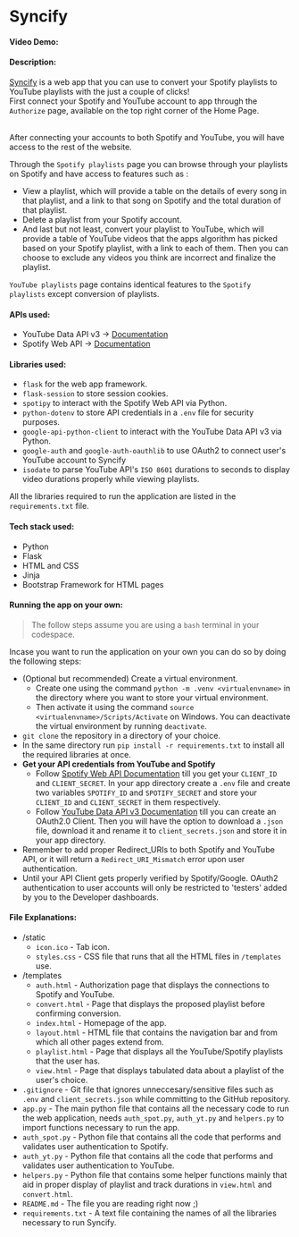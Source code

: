 # Syncify
#### Video Demo:  <URL HERE>
#### Description:
[Syncify](https://kaezr.pythonanywhere.com/) is a web app that you can use to convert your Spotify playlists to YouTube playlists with the just a couple of clicks!
<br>
First connect your Spotify and YouTube account to app through the `Authorize` page, available on the top right corner of the Home Page.

<br>
After connecting your accounts to both Spotify and YouTube, you will have access to the rest of the website.

<br>

Through the `Spotify playlists` page you can browse through your playlists on Spotify and have access to features such as :

+ View a playlist, which will provide a table on the details of every song in that playlist, and a link to that song on Spotify and the total duration of that playlist.
+ Delete a playlist from your Spotify account.
+ And last but not least, convert your playlist to YouTube, which will provide a table of YouTube videos that the apps algorithm has picked based on your Spotify playlist, with a link to each of them. Then you can choose to exclude any videos you think are incorrect and finalize the playlist.

`YouTube playlists` page contains identical features to the `Spotify playlists` except conversion of playlists.

#### APIs used:
+ YouTube Data API v3 -> [Documentation](https://developers.google.com/youtube/v3/getting-started?hl=en)
+ Spotify Web API -> [Documentation](https://developer.spotify.com/documentation/web-api)

#### Libraries used:
+ `flask` for the web app framework.
+ `flask-session` to store session cookies.
+ `spotipy` to interact with the Spotify Web API via Python.
+ `python-dotenv` to store API credentials in a `.env` file for security purposes.
+ `google-api-python-client` to interact with the YouTube Data API v3 via Python.
+ `google-auth` and `google-auth-oauthlib` to use OAuth2 to connect user's YouTube account to Syncify
+ `isodate` to parse YouTube API's `ISO 8601` durations to seconds to display video durations properly while viewing playlists. 

All the libraries required to run the application are listed in the `requirements.txt` file.

#### Tech stack used:
+ Python
+ Flask
+ HTML and CSS
+ Jinja
+ Bootstrap Framework for HTML pages

#### Running the app on your own:
>The follow steps assume you are using a `bash` terminal in your codespace.

Incase you want to run the application on your own you can do so by doing the following steps:
+ (Optional but recommended) Create a virtual environment.
    - Create one using the command `python -m .venv <virtualenvname>` in the directory where you want to store your virtual environment.
    - Then activate it using the command `source <virtualenvname>/Scripts/Activate` on Windows. You can deactivate the virtual environment by running `deactivate`.
+ `git clone` the repository in a directory of your choice.
+ In the same directory run `pip install -r requirements.txt` to install all the required libraries at once. 
+ **Get your API credentials from YouTube and Spotify**
    - Follow [Spotify Web API Documentation](https://developer.spotify.com/documentation/web-api) till you get your `CLIENT_ID` and `CLIENT_SECRET`. In your app directory create a `.env` file and create two variables `SPOTIFY_ID` and `SPOTIFY_SECRET` and store your `CLIENT_ID` and `CLIENT_SECRET` in them respectively.
    - Follow [YouTube Data API v3 Documentation](https://developers.google.com/youtube/v3/getting-started?hl=en) till you can create an OAuth2.0 Client. Then you will have the option to download a `.json` file, download it and rename it to `client_secrets.json` and store it in your app directory.
+ Remember to add proper Redirect_URIs to both Spotify and YouTube API, or it will return a `Redirect_URI_Mismatch` error upon user authentication.
+ Until your API Client gets properly verified by Spotify/Google. OAuth2 authentication to user accounts will only be restricted to 'testers' added by you to the Developer dashboards.

#### File Explanations:
+ /static
    - `icon.ico` - Tab icon.
    - `styles.css` - CSS file that runs that all the HTML files in `/templates` use.
+ /templates
    - `auth.html` - Authorization page that displays the connections to Spotify and YouTube.
    - `convert.html` - Page that displays the proposed playlist before confirming conversion.
    - `index.html`  - Homepage of the app.
    - `layout.html` - HTML file that contains the navigation bar and from which all other pages extend from.
    - `playlist.html` - Page that displays all the YouTube/Spotify playlists that the user has.
    - `view.html` - Page that displays tabulated data about a playlist of the user's choice.
+ `.gitignore` - Git file that ignores unneccesary/sensitive files such as `.env` and `client_secrets.json` while committing to the GitHub repository.
+ `app.py` - The main python file that contains all the necessary code to run the web application, needs `auth_spot.py`, `auth_yt.py` and `helpers.py` to import functions necessary to run the app.
+ `auth_spot.py` - Python file that contains all the code that performs and validates user authentication to Spotify.
+ `auth_yt.py` - Python file that contains all the code that performs and validates user authentication to YouTube.
+ `helpers.py` - Python file that contains some helper functions mainly that aid in proper display of playlist and track durations in `view.html` and `convert.html`.
+ `README.md` - The file you are reading right now ;)
+ `requirements.txt` - A text file containing the names of all the libraries necessary to run Syncify.